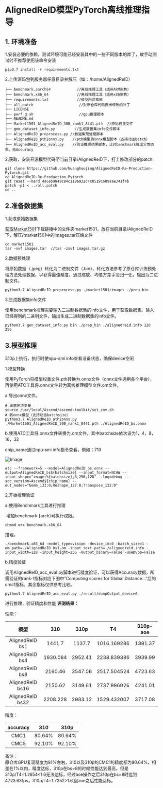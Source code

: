 # AlignedReID模型PyTorch离线推理指导

## 1. 环境准备 

1.安装必要的依赖，测试环境可能已经安装其中的一些不同版本的库了，故手动测试时不推荐使用该命令安装  

```
pip3.7 install -r requirements.txt  
```

2.上传源码包到服务器任意目录并解压（如：/home/AlignedReID）

```
├── benchmark.aarch64            //离线推理工具（适用ARM架构） 
├── benchmark.x86_64             //离线推理工具（适用x86架构） 
├── requirements.txt             //模型所需依赖 
├── all.patch                     //对原仓库代码做出修改的补丁
├── LICENSE            
├── perf_g.sh                     //gpu推理脚本
├── README.md  
├── Market1501_AlignedReID_300_rank1_8441.pth  //原始权重文件
├── gen_dataset_info.py         //生成数据集info文件脚本
├── AlignedReID_preprocess.py //数据集预处理脚本
├── AlignedReID_pth2onnx.py    //pth模型转onnx模型脚本（支持动态batch）
├── AlignedReID_acc_eval.py    //验证推理结果脚本，比对benchmark输出分类结果，给Accuracy 

```

2.获取，安装开源模型代码至当前目录/AlignedReID下，打上修改部分的patch

```
git clone https://github.com/huanghoujing/AlignedReID-Re-Production-Pytorch.git 
cd AlignedReID-Re-Production-Pytorch
git reset --hard 4a6ab9849c84c1186932c4c8519c689aae341f4b
patch -p1 < ../all.patch
cd ..
```

## 2.准备数据集

1.获取原始数据集

[获取Market1501](https://drive.google.com/drive/folders/1CaWH7_csm9aDyTVgjs7_3dlZIWqoBlv4)下载链接中的文件夹market1501，放在当前目录/AlignedReID下，解压/market1501中的images.tar压缩文件

```
cd market1501
tar -xvf images.tar  //tar -zxvf images.tar.gz
```

2.数据预处理

将原始数据（.jpeg）转化为二进制文件（.bin）。转化方法参考了原仓库训练预处理方法处理数据，以获得最佳精度。通过缩放、均值方差手段归一化，输出为二进制文件。

```
python3.7 AlignedReID_preprocess.py ./market1501/images ./prep_bin
```

3.生成数据集info文件

使用benchmark推理需要输入二进制数据集的info文件，用于获取数据集。输入已经得到的二进制文件，输出生成二进制数据集的info文件。

```
python3.7 gen_dataset_info.py bin ./prep_bin ./alignedreid.info 128 256
```

## 3.模型推理 

310p上执行，执行时使npu-smi info查看设备状态，确保device空闲  

1.模型转换

使用PyTorch将模型权重文件.pth转换为.onnx文件（onnx文件通用各个平台），再使用ATC工具将.onnx文件转为离线推理模型文件.om文件。

a.导出onnx文件。

```
# 设置环境变量
source /usr/local/Ascend/ascend-toolkit/set_env.sh
# 转onnx模型（支持动态batchsize）
python3.7 AlignedReID_pth2onnx.py ./Market1501_AlignedReID_300_rank1_8441.pth ./AlignedReID_bs.onnx 
```

b.使用ATC工具将.onnx文件转换为.om文件，其中batchsize依次设为1，4，8，16，32

chip_name通过npu-smi info指令查看，例如：710

![Image](https://gitee.com/ascend/ModelZoo-PyTorch/raw/master/ACL_PyTorch/images/310P3.png)

```
atc --framework=5 --model=AlignedReID_bs.onnx --output=AlignedReID_bs${batchsize} --input_format=NCHW --input_shape="image:%{batchsize},3,256,128" --log=debug --soc_version=Ascend${chip_name} --out_nodes="Gemm_133:0;Reshape_127:0;Transpose_132:0"
```

2.开始推理验证

a.使用Benchmark工具进行推理

​	增加benchmark.{arch}可执行权限。

```
chmod u+x benchmark.x86_64
```

推理。

```
./benchmark.x86_64 -model_type=vision -device_id=0 -batch_size=1 -om_path=./AlignedReID_bs1.om -input_text_path=./alignedreid.info -input_width=128 -input_height=256 -output_binary=False -useDvpp=False
```

b.精度验证

调用AlignedReID_acc_eval.py脚本进行精度验证，可以获得Accuracy数据，所需验证的rank-1指标对应下图中”Computing scores for Global Distance…”后的cmc1指标，其余指标仅供参考比较。

```
python3.7 AlignedReID_acc_eval.py ./result/dumpOutput_device0
```





进行推理，验证精度和性能 **评测结果：**   

性能：

|       模型       |   310    |  310p   |     T4      | 310p-aoe |
| :--------------: | :------: | :-----: | :---------: | :------: |
| AlignedReID bs1  |  1441.7  | 1137.7  | 1016.169286 | 1391.37  |
| AlignedReID bs4  | 1930.084 | 2952.41 | 2238.839386 | 3939.99  |
| AlignedReID bs8  | 2160.46  | 3547.06 | 2517.504524 | 4723.63  |
| AlignedReID bs16 | 2150.62  | 3149.61 | 2737.996026 | 4241.01  |
| AlignedReID bs32 | 2208.228 | 2983.12 | 1529.432007 | 3717.08  |

精度：

| accuracy |  310   |  310p  |
| :------: | :----: | :----: |
|   CMC1   | 80.64% | 80.64% |
|   CMC5   | 92.10% | 92.10% |

备注：  
原仓库GPU复现精度为81%左右，310以及310p的CMC1的精度都为80.64%，相差在1%以内，精度达标，310p在bs=8的时候性能达到最高，但是310p/T4=1.2954<1.6无法达标，经过aoe操作之后310p在bs=8时达到4723.63fps，310p/T4=1.7252>1.6,固aoe之后性能达标。